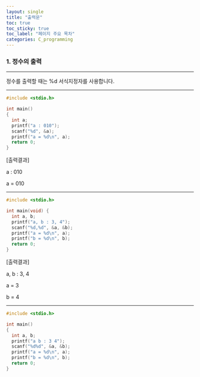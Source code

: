 ```yaml
---
layout: single
title: "출력문"
toc: true
toc_sticky: true
toc_label: "페이지 주요 목차"
categories: C_programming
---
```


### 1. 정수의 출력
---
정수를 출력할 때는 %d 서식지정자를 사용합니다.

---
~~~C
#include <stdio.h>

int main()
{
  int a;
  printf("a : 010");
  scanf("%d", &a);
  printf("a = %d\n", a);
  return 0;
}
~~~

[출력결과]

a : 010

a = 010

---
~~~C
#include <stdio.h>

int main(void) {
  int a, b;
  printf("a, b : 3, 4");
  scanf("%d,%d", &a, &b);
  printf("a = %d\n", a);
  printf("b = %d\n", b);
  return 0;
}
~~~

[출력결과]

a, b : 3, 4

a = 3

b = 4

---
~~~C
#include <stdio.h>

int main()
{
  int a, b;
  printf("a b : 3 4");
  scanf("%d%d", &a, &b);
  printf("a = %d\n", a);
  printf("b = %d\n", b);
  return 0;
}
~~~
